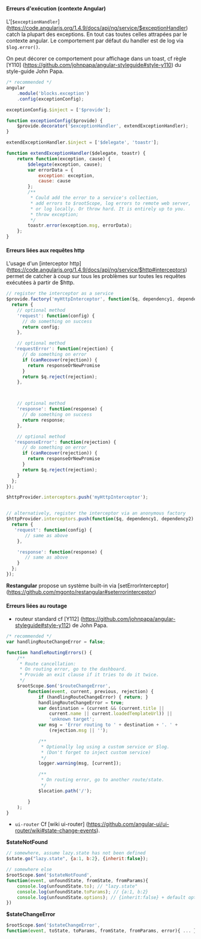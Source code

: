 
#### Erreurs d'exécution (contexte Angular)
L'[`$exceptionHandler`] (https://code.angularjs.org/1.4.9/docs/api/ng/service/$exceptionHandler) catch la plupart des exceptions. 
En tout cas toutes celles attrapées par le contexte angular.
Le comportement par défaut du handler est de log via `$log.error()`.

On peut décorer ce comportement pour affichage dans un toast, cf règle [Y110] (https://github.com/johnpapa/angular-styleguide#style-y110) du style-guide John Papa.

```javascript
/* recommended */
angular
    .module('blocks.exception')
    .config(exceptionConfig);

exceptionConfig.$inject = ['$provide'];

function exceptionConfig($provide) {
    $provide.decorator('$exceptionHandler', extendExceptionHandler);
}

extendExceptionHandler.$inject = ['$delegate', 'toastr'];

function extendExceptionHandler($delegate, toastr) {
    return function(exception, cause) {
        $delegate(exception, cause);
        var errorData = {
            exception: exception,
            cause: cause
        };
        /**
         * Could add the error to a service's collection,
         * add errors to $rootScope, log errors to remote web server,
         * or log locally. Or throw hard. It is entirely up to you.
         * throw exception;
         */
        toastr.error(exception.msg, errorData);
    };
}
```

#### Erreurs liées aux requêtes http
L'usage d'un [interceptor http] (https://code.angularjs.org/1.4.9/docs/api/ng/service/$http#interceptors) permet de catcher à coup sur tous les problèmes sur toutes les requêtes exécutées à partir de $http.

```javascript
// register the interceptor as a service
$provide.factory('myHttpInterceptor', function($q, dependency1, dependency2) {
  return {
    // optional method
    'request': function(config) {
      // do something on success
      return config;
    },

    // optional method
   'requestError': function(rejection) {
      // do something on error
      if (canRecover(rejection)) {
        return responseOrNewPromise
      }
      return $q.reject(rejection);
    },



    // optional method
    'response': function(response) {
      // do something on success
      return response;
    },

    // optional method
   'responseError': function(rejection) {
      // do something on error
      if (canRecover(rejection)) {
        return responseOrNewPromise
      }
      return $q.reject(rejection);
    }
  };
});

$httpProvider.interceptors.push('myHttpInterceptor');


// alternatively, register the interceptor via an anonymous factory
$httpProvider.interceptors.push(function($q, dependency1, dependency2) {
  return {
   'request': function(config) {
       // same as above
    },

    'response': function(response) {
       // same as above
    }
  };
});
```

**Restangular** propose un système built-in via [setErrorInterceptor] (https://github.com/mgonto/restangular#seterrorinterceptor)

#### Erreurs liées au routage

- routeur standard
cf [Y112] (https://github.com/johnpapa/angular-styleguide#style-y112) de John Papa.

```javascript
/* recommended */
var handlingRouteChangeError = false;

function handleRoutingErrors() {
    /**
     * Route cancellation:
     * On routing error, go to the dashboard.
     * Provide an exit clause if it tries to do it twice.
     */
    $rootScope.$on('$routeChangeError',
        function(event, current, previous, rejection) {
            if (handlingRouteChangeError) { return; }
            handlingRouteChangeError = true;
            var destination = (current && (current.title ||
                current.name || current.loadedTemplateUrl)) ||
                'unknown target';
            var msg = 'Error routing to ' + destination + '. ' +
                (rejection.msg || '');

            /**
             * Optionally log using a custom service or $log.
             * (Don't forget to inject custom service)
             */
            logger.warning(msg, [current]);

            /**
             * On routing error, go to another route/state.
             */
            $location.path('/');

        }
    );
}
```

- `ui-router`
Cf [wiki ui-router] (https://github.com/angular-ui/ui-router/wiki#state-change-events).

**$stateNotFound**

```javascript
// somewhere, assume lazy.state has not been defined
$state.go("lazy.state", {a:1, b:2}, {inherit:false});

// somewhere else
$rootScope.$on('$stateNotFound', 
function(event, unfoundState, fromState, fromParams){ 
    console.log(unfoundState.to); // "lazy.state"
    console.log(unfoundState.toParams); // {a:1, b:2}
    console.log(unfoundState.options); // {inherit:false} + default options
})
```

**$stateChangeError**

```javascript
$rootScope.$on('$stateChangeError', 
function(event, toState, toParams, fromState, fromParams, error){ ... })
```
